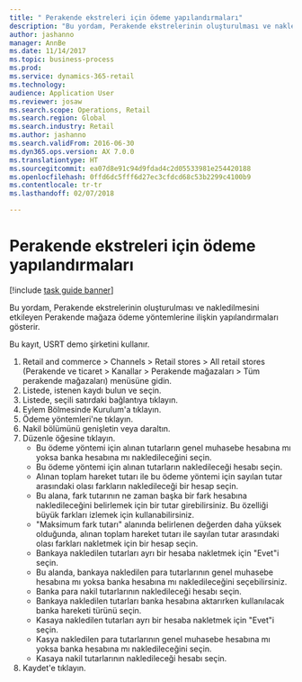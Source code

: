 ```yaml
--- 
title: " Perakende ekstreleri için ödeme yapılandırmaları"
description: "Bu yordam, Perakende ekstrelerinin oluşturulması ve nakledilmesini etkileyen Perakende mağaza ödeme yöntemlerine ilişkin yapılandırmaları gösterir."
author: jashanno
manager: AnnBe
ms.date: 11/14/2017
ms.topic: business-process
ms.prod: 
ms.service: dynamics-365-retail
ms.technology: 
audience: Application User
ms.reviewer: josaw
ms.search.scope: Operations, Retail
ms.search.region: Global
ms.search.industry: Retail
ms.author: jashanno
ms.search.validFrom: 2016-06-30
ms.dyn365.ops.version: AX 7.0.0
ms.translationtype: HT
ms.sourcegitcommit: ea07d8e91c94d9fdad4c2d05533981e254420188
ms.openlocfilehash: 0ffd6dc5fff6d27ec3cfdcd68c53b2299c4100b9
ms.contentlocale: tr-tr
ms.lasthandoff: 02/07/2018

---
```

# <a name="payment-configurations-for-retail-statements"></a> Perakende ekstreleri için ödeme yapılandırmaları

[!include [task guide banner](../includes/task-guide-banner.md)]

Bu yordam, Perakende ekstrelerinin oluşturulması ve nakledilmesini etkileyen Perakende mağaza ödeme yöntemlerine ilişkin yapılandırmaları gösterir.

Bu kayıt, USRT demo şirketini kullanır.

1. Retail and commerce > Channels > Retail stores > All retail stores (Perakende ve ticaret > Kanallar > Perakende mağazaları > Tüm perakende mağazaları) menüsüne gidin.
2. Listede, istenen kaydı bulun ve seçin.
3. Listede, seçili satırdaki bağlantıya tıklayın.
4. Eylem Bölmesinde Kurulum'a tıklayın.
5. Ödeme yöntemleri'ne tıklayın.
6. Nakil bölümünü genişletin veya daraltın.
7. Düzenle öğesine tıklayın.
    * Bu ödeme yöntemi için alınan tutarların genel muhasebe hesabına mı yoksa banka hesabına mı nakledileceğini seçin.  
    * Bu ödeme yöntemi için alınan tutarların nakledileceği hesabı seçin.  
    * Alınan toplam hareket tutarı ile bu ödeme yöntemi için sayılan tutar arasındaki olası farkların nakledileceği bir hesap seçin.  
    * Bu alana, fark tutarının ne zaman başka bir fark hesabına nakledileceğini belirlemek için bir tutar girebilirsiniz. Bu özelliği büyük farkları izlemek için kullanabilirsiniz.  
    * "Maksimum fark tutarı" alanında belirlenen değerden daha yüksek olduğunda, alınan toplam hareket tutarı ile sayılan tutar arasındaki olası farkları nakletmek için bir hesap seçin.  
    * Bankaya nakledilen tutarları ayrı bir hesaba nakletmek için "Evet"i seçin.  
    * Bu alanda, bankaya nakledilen para tutarlarının genel muhasebe hesabına mı yoksa banka hesabına mı nakledileceğini seçebilirsiniz.  
    * Banka para nakil tutarlarının nakledileceği hesabı seçin.  
    * Bankaya nakledilen tutarları banka hesabına aktarırken kullanılacak banka hareketi türünü seçin.  
    * Kasaya nakledilen tutarları ayrı bir hesaba nakletmek için "Evet"i seçin.  
    * Kasya nakledilen para tutarlarının genel muhasebe hesabına mı yoksa banka hesabına mı nakledileceğini seçin.  
    * Kasaya nakil tutarlarının nakledileceği hesabı seçin.  
8. Kaydet'e tıklayın.


